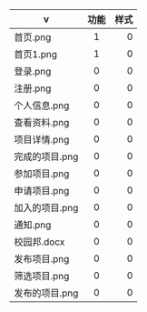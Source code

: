 | v | 功能 | 样式 |
| ------ |:----:| ---:|
|首页.png|1|0|
|首页1.png|1|0|
|登录.png|0|0|
|注册.png|0|0|
|个人信息.png|0|0|
|查看资料.png|0|0|
|项目详情.png|0|0|
|完成的项目.png|0|0|
|参加项目.png|0|0|
|申请项目.png|0|0|
|加入的项目.png|0|0|
|通知.png|0|0|
|校园邦.docx|0|0|
|发布项目.png|0|0|
|筛选项目.png|0|0|
|发布的项目.png|0|0|
